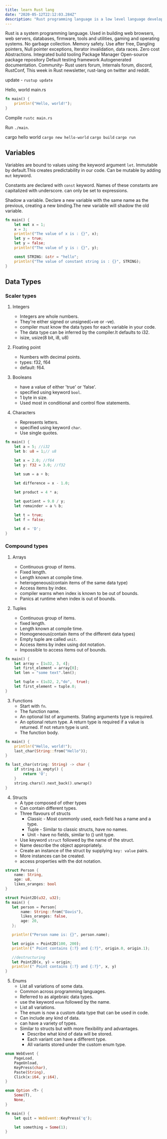 ```yaml
---
title: learn Rust lang
date: "2020-05-12T22:12:03.284Z"
description: "Rust programming language is a low level language developed at Mozilla."
---
```



Rust is a system programming language.
Used in building web browsers, web servers, databases, firmware, tools and utilities, gaming and operating systems.
No garbage collection.
Memory safety. Use after free, Dangling pointers, Null pointer exceptions, Iterator invalidation, data races. 
Zero cost Abstractions.
Integrated build tooling
Package Manager
Open-source package repository
Default testing framework
Autogenerated documentation.
Community- Rust users forum, Internals forum, discord, RustConf, This week in Rust newsletter, rust-lang on twitter and reddit.

update - ```rustup update```

Hello, world
main.rs
```rust
fn main() {
    println!("Hello, world!");
}
```
Compile ```rustc main.rs```

Run ```./main```.

cargo hello world
```cargo new hello-world```
```cargo build```
```cargo run```



## Variables

Variables are bound to values using the keyword argument  ```let```.
Immutable by default.This creates predictability in our code.
Can be mutable by adding ```mut``` keyword.

Constants are declared with ```const``` keyword. Names of these constants are capitalized with underscore. can only be set to expressions.

Shadow a variable. Declare a new variable with the same name as the previous, creating a new binding.The new variable will shadow the old variable.

```rust
fn main() {
    let mut x = 1;
    x = 3;
    println!("The value of x is : {}", x);
    let y = true;
    let y = false;
    println!("The value of y is : {}", y);

    const STRING: &str = "hello";
    println!("The value of constant string is : {}", STRING);
}
```


## Data Types

### Scaler types
1. Integers
    + Integers are whole numbers.
    + They're either signed or unsigned(+ve or -ve).
    + compiler must know the data types for each variable in your code.
    + The data type can be inferred by the compiler.It defaults to i32.
    + isize, usize(8 bit, i8, u8)

2. Floating point
    + Numbers with decimal points.
    + types: f32, f64
    + default: f64.

3. Booleans
    + have a value of either 'true' or 'false'.
    + specified using keyword ```bool```.
    + 1 byte in size.
    + Used most in conditional and control flow statements.

4. Characters
    + Represents letters.
    + specified using keyword ```char```.
    + Use single quotes.

```rust
fn main() {
    let a = 5; //i32
    let b: u8 = 1;// u8

    let x = 2.0; //f64
    let y: f32 = 3.0; //f32

    let sum = a + b;
    
    let difference = x - 1.0;

    let product = 4 * a;

    let quotient = 9.0 / y;
    let remainder = a % b;

    let t = true;
    let f = false;

    let d = 'D';
}
```

### Compound types

1. Arrays
    + Continuous group of items.
    + Fixed length.
    + Length known at compile time.
    + heterogeneous(contain items of the same data type)
    + Access items by index.
    + compiler warns when index is known to be out of bounds.
    + Panics at runtime when index is out of bounds.

2. Tuples 
    + Continuous group of items.
    + fixed length.
    + Length known at compile time.
    + Homogeneous(contain items of the different data types)
    + Empty tuple are called ```unit```.
    + Access items by index using dot notation.
    + Impossible to access items out of bounds.

```rust
fn main() {
    let array = [1u32, 3, 4];
    let first_element = array[0];
    let len = "some text".len();

    let tuple = (1u32, 2,"do",  true);
    let first_element = tuple.0;
}
```

3. Functions
    + Start with ```fn```.
    + The function name.
    + An optional list of arguments. Stating arguments type is required.
    + An optional return type. A return type is required if a value is returned. If not return type is unit.
    + The function body.

```rust
fn main() {
    println!("Hello, world!");
    last_char(String::from("Hello"));
}

fn last_char(string: String) -> char {
    if string.is_empty() {
        return 'O';
    }
    string.chars().next_back().unwrap()
}
```

4. Structs
    + A type composed of other types
    + Can contain different types.
    + Three flavours of structs
        + Classic - Most commonly used, each field has a name and a type.
        + Tuple - Similar to classic structs, have no names.
        + Unit - have no fields, similar to () unit type.
    + Use keyword ```struct``` followed by the name of the struct.
    + Name describe the object appropriately.
    + Create an instance of the struct by supplying ```key: value``` pairs.
    + More instances can be created.
    + access properties with the dot notation.

```rust
struct Person {
    name: String,
    age: u8,
    likes_oranges: bool
}

struct Point2D(u32, u32);
fn main() {
   let person = Person{
       name: String::from("Davis"),
       likes_oranges: false,
       age: 20,
   };

   println!("Person name is: {}", person.name);

   let origin = Point2D(100, 200);
   println!(" Point contains {:?} and {:?}", origin.0, origin.1);

   //destructuring
   let Point2D(x, y) = origin;
   println!(" Point contains {:?} and {:?}", x, y)
}
```

5. Enums
    + List all variations of some data.
    + Common across programming languages.
    + Referred to as algebraic data types.
    + use the keyword ```enum``` followed by the name.
    + List all variations.
    + The enum is now a custom data type that can be used in code.
    + Can include any kind of data.
    + can have a variety of types.
    + Similar to structs but with more flexibility and advantages.
        + Describe what kind of data will be stored.
        + Each variant can have a different type.
        + All variants stored under the custom enum type.

```rust
enum WebEvent {
    PageLoad,
    PageUnload,
    KeyPress(char),
    Paste(String),
    Click{x:i64, y:i64},
}

enum Option <T> {
    Some(T),
    None,
}

fn main() {
    let quit = WebEvent::KeyPress('q');

    let something = Some(1);
}
```
